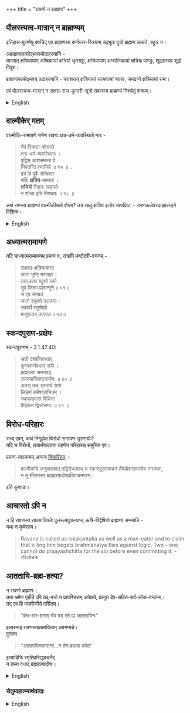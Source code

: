+++
title = "रावणो न ब्राह्मणः"
+++

## पौलस्त्यत्व-मात्रान् न ब्राह्मण्यम्
इतिहास-पुराणेषु क्वचिद् एव ब्राह्मणस्य वर्णान्तर-स्त्रियाम् उद्भूतः पुत्रो ब्राह्मण उच्यते, बहुत्र न।  

अब्राह्मणापत्योद्भवस्योदाहरणानि -  
व्यासात् क्षत्रियायाम् अम्बिकायां क्षत्रियो धृतराष्ट्रः, क्षत्रियायाम् अम्बालिकायां क्षत्रियः पाण्डुः, शूद्रदास्याः शूद्रो विदुरः। 

ब्राह्मणापत्योद्भवय् उदाहरणानि - पराशरात् क्षत्रियायां सत्यवत्यां व्यासः, जमदग्ने क्षत्रियायां रामः। 

एवं पौलस्त्यत्व-मात्रान् न राक्षस-राज-कुमारी-सूनो रावणस्य ब्राह्मण्यं निश्चेतुं शक्यम्। 

<details><summary>English</summary>

**Brahminhood from inter-jAti union with a Brahmana male?**

In the Itihasas and Puranas, it is only in some instances that a son born to a Brahmin from a woman of another varna is called a Brahmin; in many places, he is not.

Examples of the birth of non-Brahmin offspring:  
- From Vyasa, the Kshatriya Dhritarashtra was born to the Kshatriya Ambika, the Kshatriya Pandu to the Kshatriya Ambalika, and the Shudra Vidura to a Shudra maid.

Examples of the birth of Brahmin offspring:  
- From Parashara, Vyasa was born to the Kshatriya Satyavati; from Jamadagni, Rama (Parashurama) was born to a Kshatriya woman.

Thus, Ravana's Brahminhood cannot be ascertained merely from his being a descendant of the brAhmaNa Pulastya and a rAxasa princess.
</details>


## वाल्मीकेर् मतम्
वाल्मीकि-रामायणे रामेण रावणः क्षत्र-धर्म-व्यवस्थितो मतः -

> नैवं विनष्टाः शोचन्ते  
क्षत्र-धर्म-व्यवस्थिताः ।  
वृद्धिम् आशंसमाना ये  
निपतन्ति रणाजिरे ॥ १५ ॥ …  
इयं हि पूर्वैः सन्दिष्टा  
गतिः **क्षत्रिय**-सम्मता ।  
**क्षत्रियो** निहतः सङ्ख्ये  
न शोच्य इति निश्चयः ॥ १८ ॥

कथं रामस्य ब्राह्मण्यं वाल्मीकीयतो ज्ञेयम्? तत्र खलु क्षत्रिय इत्येव व्यपदिष्टः - रावणकलेवरदाहप्रसङ्गे विशिष्य।  

<details><summary>English</summary>

rAvaNa can't be both a kShatriya and a brAhmaNa at the same time (no specific varNa-change lore). rAma of vAlmIki clearly says "kShatriya", skAnda-purANa says "brAhmaNa". Either twist vAlmIki as per SP and call rAma a liar/ confused person, or understand intent of skAnda-purANa as per vAlmIki - your choice.
</details>


## अध्यात्मरामायणे
यदि चाध्यात्मरामायणम् प्रमाणं वः, तत्रापि मण्दोदरी-वचनम् - 

> राक्षसाः क्षत्रियाकारा  
जाता भूमेर् भरावहाः।  
तान् हत्वा बहुशो रामो  
भुवं जित्वा ह्यदान्मुनेः॥ ५१॥  
स एव साम्प्रतं  
जातो रघुवंशे परात्परः।  
भवदर्थे रघुश्रेष्ठो  
मानुषत्वम् उपागतः॥ ५२॥

## स्कन्दपुराण-प्रक्षेपः
स्कन्दपुराणम् - 3.1.47.40: 

> अतो दशग्रीववधात्  
कुम्भकर्णवधाद् अपि ।  
ब्रह्महत्या समभवद्  
रामस्याक्लिष्टकर्मणः ॥ ४० ॥  
> अतस् तच्-छान्तये रामो  
लिङ्गं रामेश्वराभिधम् ।  
स्थापयामास विधिना  
वैदिकेन द्विजोत्तमाः ॥ ४१ ॥

## विरोध-परिहारः
सत्य् एवम्, कथं निगूह्येत विरोधो रामायण-पुराणयोः?  
यदि च विरोधो, तत्रार्थवादतया ग्रहणेन परिहारस् समुचित एव।  

प्रमाण-तारतम्यम् अन्यत्र [विचारितम्](/rAmAyaNam/meta/rAmAkhyAne_parama-pramANam) । 

> वाल्मीकीये अनुक्तत्वात् तद्विरोधत्वाच् च स्कन्दपुराणवचनं तीर्थप्रंशसापरमेव मन्तव्यम्,  
न तु श्रीरामस्य ब्रह्महत्यादोषप्रतिपादनपरम्।

इति कुशाग्रः। 


## आचारतो ऽपि न
न हि रावणस्य राक्षसाधिपतेः पुलस्त्यपुत्रस्याप्य् ऋषि-विद्वेषिणो ब्राह्मण्यं सम्भवति -  
यथा न कुबेरस्य। 

>  Ravana is called as lokakantaka as well as a man-eater  and to claim that killing him begets brahmahatya flies against logic.  Two - one cannot do praayashchitta for the sin before even committing it. - रविलोचनः

## आततायि-ब्रह्म-हत्या?
न रावणो ब्राह्मणः।  
तथा भ्रमेण गृहीते ऽपि तद्-वधो न प्रायश्चित्तम् अपेक्षते, प्रत्युत देव-सहित-सर्व-लोक-वन्दनम्।  
तद् एव हि वाल्मीकीये दर्शितम्। 

> “क्षेत्र-दार-हारश् चैव षड् एते ह्य् आततायिनः” 

इत्यस्माद् रावणस्याततायित्वम् अवगम्यते।  
पुनश्च  

> “आततायिनमायान्तं…न तेन ब्रह्महा भवेत्” 

इत्यादिभिः स्मृतिप्रसिद्धवचनैर्  
न तस्य वधाद् ब्रह्महत्यादोषः।  


<details><summary>English</summary>

> Śrī Rāma did not incur the doṣa of brahmahatyā in killing Rāvaṇa. The evidence from the Dharmaśāstras is simply overwhelming. There is no brahmahatyā in killing an aggressor. Even as purusha, he does not incur the doṣa of brahmahatyā, per the opinion of Baudhayana, Vasishtha, Vyasa, Manu, et al. All great commentators of the Vālmīki-Rāmāyaṇan agree with this position in the case of strī-hatyā regarding the killing of Tāṭakā. Their argument can be applied mutatis mutandis to the case of the killing of Rāvaṇa. - कुशाग्रः
</details>


### सेतुमाहात्म्यार्थवादाः
<details><summary>English</summary>

> Valmiki is THE Pramana for Ramayana, so many distortions and additions to Rama-Katha episodes and story in the Puranas, as per the theological orientations of the Purana writers. Skanda Purana Kshetra Mahatmya (extolling pilgrimage spots) portions add too much exaggerations and hype all the time. Not just Rama's sin of killing Brahmana Ravana, but Krishna's sin of killing uncle Kamsa, and 5-6 more such sins are listed in the Setu Mahatmaya and it is said that expiation for all those sins is through visiting and worshiping at the Setu. - jaTAyuSh
</details>
